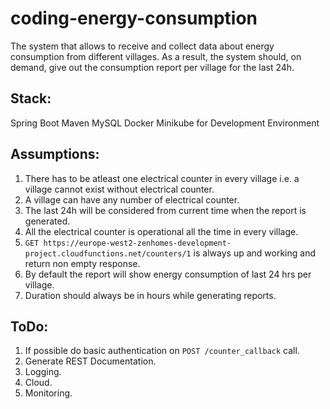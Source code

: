 # coding-energy-consumption
The system that allows to receive and collect data about energy consumption from different villages. As a result, the system should, on demand, give out the consumption report per village for the last 24h.

## Stack:
Spring Boot
Maven
MySQL
Docker
Minikube for Development Environment


## Assumptions:
1. There has to be atleast one electrical counter in every village i.e. a village cannot exist without electrical counter.
2. A village can have any number of electrical counter.
3. The last 24h will be considered from current time when the report is generated.
4. All the electrical counter is operational all the time in every village.
5. ``` GET https://europe-west2-zenhomes-development-project.cloudfunctions.net/counters/1 ``` is always up and working and return non empty response.
6. By default the report will show energy consumption of last 24 hrs per village. 
7. Duration should always be in hours while generating reports.


## ToDo:
1. If possible do basic authentication on ``` POST /counter_callback ``` call.
2. Generate REST Documentation.
3. Logging.
4. Cloud.
5. Monitoring.
